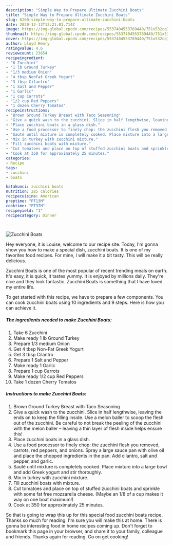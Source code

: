 ```yaml
---
description: "Simple Way to Prepare Ultimate Zucchini Boats"
title: "Simple Way to Prepare Ultimate Zucchini Boats"
slug: 6200-simple-way-to-prepare-ultimate-zucchini-boats
date: 2020-12-13T13:21:01.714Z
image: https://img-global.cpcdn.com/recipes/5537404553789440/751x532cq70/zucchini-boats-recipe-main-photo.jpg
thumbnail: https://img-global.cpcdn.com/recipes/5537404553789440/751x532cq70/zucchini-boats-recipe-main-photo.jpg
cover: https://img-global.cpcdn.com/recipes/5537404553789440/751x532cq70/zucchini-boats-recipe-main-photo.jpg
author: Lloyd Henry
ratingvalue: 4.6
reviewcount: 23654
recipeingredient:
- "6 Zucchini"
- "1 lb Ground Turkey"
- "1/3 medium Onion"
- "4 tbsp NonFat Greek Yogurt"
- "3 tbsp Cilantro"
- "1 Salt and Pepper"
- "1 Garlic"
- "1 cup Carrots"
- "1/2 cup Red Peppers"
- "1 dozen Cherry Tomatos"
recipeinstructions:
- "Brown Ground Turkey Breast with Taco Seasoning"
- "Give a quick wash to the zucchini. Slice in half lengthwise, leaving the ends on to keep the filling inside. Use a melon baller to scoop the flesh out of the zucchini. Be careful to not break the peeling of the zucchini with the melon baller – leaving a thin layer of flesh inside helps ensure this!"
- "Place zucchini boats in a glass dish."
- "Use a food processor to finely chop: the zucchini flesh you removed, carrots, red peppers, and onions. Spray a large sauce pan with olive oil and place the chopped ingredients in the pan. Add cilantro, salt and pepper, and garlic."
- "Sauté until mixture is completely cooked. Place mixture into a large bowl and add Greek yogurt and stir thoroughly."
- "Mix in turkey with zucchini mixture."
- "Fill zucchini boats with mixture."
- "Cut tomatoes and place on top of stuffed zucchini boats and sprinkle with some fat free mozzarella cheese. (Maybe an 1/8 of a cup makes it way on one boat maximum!)"
- "Cook at 350 for approximately 25 minutes."
categories:
- Recipe
tags:
- zucchini
- boats

katakunci: zucchini boats 
nutrition: 285 calories
recipecuisine: American
preptime: "PT13M"
cooktime: "PT37M"
recipeyield: "1"
recipecategory: Dinner

---
```



![Zucchini Boats](https://img-global.cpcdn.com/recipes/5537404553789440/751x532cq70/zucchini-boats-recipe-main-photo.jpg)

Hey everyone, it is Louise, welcome to our recipe site. Today, I'm gonna show you how to make a special dish, zucchini boats. It is one of my favorites food recipes. For mine, I will make it a bit tasty. This will be really delicious.



Zucchini Boats is one of the most popular of recent trending meals on earth. It's easy, it is quick, it tastes yummy. It is enjoyed by millions daily. They're nice and they look fantastic. Zucchini Boats is something that I have loved my entire life.


To get started with this recipe, we have to prepare a few components. You can cook zucchini boats using 10 ingredients and 9 steps. Here is how you can achieve it.

<!--inarticleads1-->

##### The ingredients needed to make Zucchini Boats:

1. Take 6 Zucchini
1. Make ready 1 lb Ground Turkey
1. Prepare 1/3 medium Onion
1. Get 4 tbsp Non-Fat Greek Yogurt
1. Get 3 tbsp Cilantro
1. Prepare 1 Salt and Pepper
1. Make ready 1 Garlic
1. Prepare 1 cup Carrots
1. Make ready 1/2 cup Red Peppers
1. Take 1 dozen Cherry Tomatos




<!--inarticleads2-->

##### Instructions to make Zucchini Boats:

1. Brown Ground Turkey Breast with Taco Seasoning
1. Give a quick wash to the zucchini. Slice in half lengthwise, leaving the ends on to keep the filling inside. Use a melon baller to scoop the flesh out of the zucchini. Be careful to not break the peeling of the zucchini with the melon baller – leaving a thin layer of flesh inside helps ensure this!
1. Place zucchini boats in a glass dish.
1. Use a food processor to finely chop: the zucchini flesh you removed, carrots, red peppers, and onions. Spray a large sauce pan with olive oil and place the chopped ingredients in the pan. Add cilantro, salt and pepper, and garlic.
1. Sauté until mixture is completely cooked. Place mixture into a large bowl and add Greek yogurt and stir thoroughly.
1. Mix in turkey with zucchini mixture.
1. Fill zucchini boats with mixture.
1. Cut tomatoes and place on top of stuffed zucchini boats and sprinkle with some fat free mozzarella cheese. (Maybe an 1/8 of a cup makes it way on one boat maximum!)
1. Cook at 350 for approximately 25 minutes.




So that is going to wrap this up for this special food zucchini boats recipe. Thanks so much for reading. I'm sure you will make this at home. There is gonna be interesting food in home recipes coming up. Don't forget to bookmark this page in your browser, and share it to your family, colleague and friends. Thanks again for reading. Go on get cooking!

